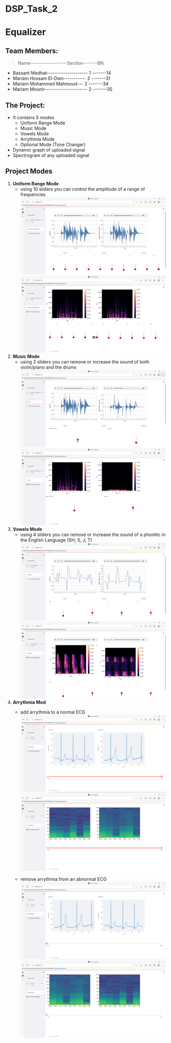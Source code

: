 # DSP_Task_2

# Equalizer


## Team Members:
> Name------------------Section-------BN
* Bassant Medhat--------------------   1   -------14
* Mariam Hossam El-Dien-----------   2   -------31
* Mariam Mohammed Mahmoud--- 2   -------34
* Mariam Mounir--------------------- 2  -------35
>


## The Project:
* It contains 5 modes
    * Uniform Range Mode
    * Music Mode
    * Vowels Mode
    * Arrythmia Mode
    * Optional Mode (Tone Changer)
* Dynamic graph of uploaded signal
* Spectrogram of any uploaded signal

## Project Modes
1.  __Uniform Range Mode__
    - using 10 sliders you can control the amplitude of a range of frequencies
    ![UNIFORM_MODE](images\uniform.png)
    ![UNIFORM_MODE](images\uniform_spectrogram.png)
2.  __Music Mode__
    - using 2 sliders you can remove or increase the sound of both violin/piano and the drums
    ![MUSIC_MODE](images\music.png)
    ![MUSIC_MODE](images\music_Spectrogram.png)
1.  __Vowels Mode__
    - using 4 sliders you can remove or increase the sound of a phonitic in the English Language (SH, S, J, T) 
    ![VOWELs_MODE](images\vowel.png)
    ![VOWELs_MODE](images\vowel_spectrogram.png)
1.  __Arrythmia Mod__
    - add arrythmia to a normal ECG
    ![ARRYTHMIA_MODE](images\medical_arrythmia.png)
    ![ARRYTHMIA_MODE](images\medical_arrythmia_spectrogram.png)

    - remove arrythmia from an abnormal ECG
    ![ARRYTHMIA_MODE](images\medical_Noarrythmia.png)
    ![ARRYTHMIA_MODE](images\medical_Noarrythmia_spectrogram.png)